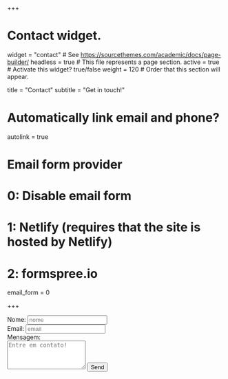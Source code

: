 +++
# Contact widget.
widget = "contact"  # See https://sourcethemes.com/academic/docs/page-builder/
headless = true  # This file represents a page section.
active = true  # Activate this widget? true/false
weight = 120  # Order that this section will appear.

title = "Contact"
subtitle = "Get in touch!"

# Automatically link email and phone?
autolink = true

# Email form provider
#   0: Disable email form
#   1: Netlify (requires that the site is hosted by Netlify)
#   2: formspree.io
email_form = 0

+++

<form action="https://formspree.io/xvodnapg" method="POST">
  <label for="name">Nome: </label>
  <input type="text" name="name" required="required" placeholder="nome"><br>
  <label for="email">Email: </label>
  <input type="email" name="_replyto" required="required" placeholder="email"><br>
  <label for="message">Mensagem:</label><br>
  <textarea rows="4" name="message" id="message" required="required" class="form-control" placeholder="Entre em contato!"></textarea>
  <input type="hidden" name="_next" value="/html/thanks.html" />
  <input type="submit" value="Send" name="submit" class="btn btn-primary btn-outline">
  <input type="hidden" name="_subject" value="Website message" />
  <input type="text" name="_gotcha" style="display:none" />
</form>
